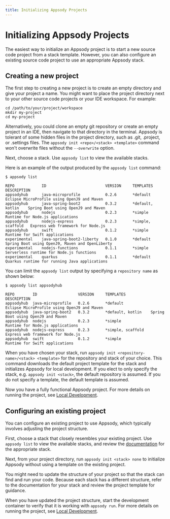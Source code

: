 ```yaml
---
title: Initializing Appsody Projects
---
```


# Initializing Appsody Projects

The easiest way to initialize an Appsody project is to start a new source code project from a stack template. However, you can also configure an existing source code project to use an appropriate Appsody stack.

## Creating a new project

The first step to creating a new project is to create an empty directory and give your project a name. You might want to place the project directory next to your other source code projects or your IDE workspace. For example:

```
cd /path/to/your/project/workspace
mkdir my-project
cd my-project
```
Alternatively, you could clone an empty git repository or create an empty project in an IDE, then navigate to that directory in the terminal. Appsody is tolerant of some hidden files in the project directory, such as .git, .project, or .settings files. The `appsody init <repo>/<stack> <template>` command won't overwrite files without the `--overwrite` option.

Next, choose a stack. Use `appsody list` to view the available stacks.

Here is an example of the output produced by the `appsody list` command:
```
$ appsody list

REPO      	    ID               	        VERSION  	TEMPLATES        	DESCRIPTION
appsodyhub	    java-microprofile	        0.2.6    	*default         	Eclipse MicroProfile using OpenJ9 and Maven
appsodyhub	    java-spring-boot2	        0.3.2    	*default, kotlin 	Spring Boot using OpenJ9 and Maven
appsodyhub	    nodejs           	        0.2.3    	*simple          	Runtime for Node.js applications
appsodyhub	    nodejs-express   	        0.2.3    	*simple, scaffold	Express web framework for Node.js
appsodyhub	    swift            	        0.1.2    	*simple          	Runtime for Swift applications
experimental	java-spring-boot2-liberty	0.1.0    	*default 	        Spring Boot using OpenJ9, Maven and OpenLiberty
experimental	nodejs-functions         	0.1.1    	*simple  	        Serverless runtime for Node.js functions
experimental	quarkus                  	0.1.1    	*default 	        Quarkus runtime for running Java applications

```
You can limit the `appsody list` output by specifying a `repository name` as shown below:
```
$ appsody list appsodyhub

REPO      	ID               	VERSION  	TEMPLATES        	DESCRIPTION
appsodyhub	java-microprofile	0.2.6    	*default         	Eclipse MicroProfile using OpenJ9 and Maven
appsodyhub	java-spring-boot2	0.3.2    	*default, kotlin 	Spring Boot using OpenJ9 and Maven
appsodyhub	nodejs           	0.2.3    	*simple          	Runtime for Node.js applications
appsodyhub	nodejs-express   	0.2.3    	*simple, scaffold	Express web framework for Node.js
appsodyhub	swift            	0.1.2    	*simple          	Runtime for Swift applications

```

When you have chosen your stack, run `appsody init <repository-name>/<stack> <template>` for the repository and stack of your choice. This command downloads the default project template for the stack and initializes Appsody for local development.  If you elect to only specify the stack, e.g. `appsody init <stack>`, the default repository is assumed.  If you do not specify a template, the default template is assumed.

Now you have a fully functional Appsody project. For more details on running the project, see [Local Development](/content/docs/using-appsody/local-development.md).


## Configuring an existing project

You can configure an existing project to use Appsody, which typically involves adjusting the project structure.

First, choose a stack that closely resembles your existing project. Use `appsody list` to view the available stacks, and review the [documentation](https://github.com/appsody/stacks/tree/master/incubator) for the appropriate stack.

Next, from your project directory, run `appsody init <stack> none` to initialize Appsody without using a template on the existing project.

You might need to update the structure of your project so that the stack can find and run your code. Because each stack has a different structure, refer to the documentation for your stack and review the project template for guidance.

When you have updated the project structure, start the development container to verify that it is working with `appsody run`. For more details on running the project, see [Local Development](/content/docs/using-appsody/local-development.md).

